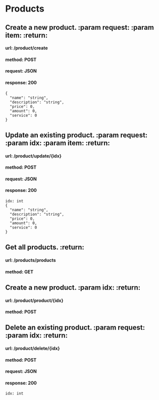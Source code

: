 # Products 
## Create a new product. :param request: :param item: :return:
#### url: /product/create
#### method: POST
#### request: JSON
#### response: 200
````
{
  "name": "string",
  "description": "string",
  "price": 0,
  "amount": 0,
  "service": 0
}
````
## Update an existing product. :param request: :param idx: :param item: :return:
#### url: /product/update/{idx}
#### method: POST
#### request: JSON
#### response: 200
````
idx: int
{
  "name": "string",
  "description": "string",
  "price": 0,
  "amount": 0,
  "service": 0
}
````
## Get all products. :return:
#### url: /products/products
#### method: GET
## Create a new product. :param idx: :return:
#### url: /product/product/{idx}
#### method: POST
## Delete an existing product. :param request: :param idx: :return:
#### url: /product/delete/{idx}
#### method: POST
#### request: JSON
#### response: 200
````
idx: int
````